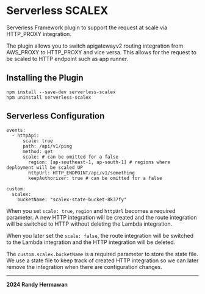# Serverless SCALEX

Serverless Framework plugin to support the request at scale via HTTP_PROXY integration.

The plugin allows you to switch apigatewayv2 routing integration from AWS_PROXY to HTTP_PROXY and vice versa. This allows for the request to be scaled to HTTP endpoint such as app runner.

## Installing the Plugin

```
npm install --save-dev serverless-scalex
npm uninstall serverless-scalex
```

## Serverless Configuration

```
events:
  - httpApi:
      scale: true
      path: /api/v1/ping
      method: get
      scale: # can be omitted for a false
        region: [ap-southeast-1, ap-south-1] # regions where deployment will be scaled UP
        httpUrl: HTTP_ENDPOINT/api/v1/something
        keepAuthorizer: true # can be omitted for a false

custom:
  scalex:
    bucketName: "scalex-state-bucket-8k37fy"
```

When you set `scale: true`, `region` and `httpUrl` becomes a required parameter. A new HTTP integration will be created and the route integration will be switched to HTTP without deleting the Lambda integration.

When you later set the `scale: false`, the route integration will be switched to the Lambda integration and the HTTP integration will be deleted.

The `custom.scalex.bucketName` is a required parameter to store the state file. We use a state file to keep track of created HTTP integration so we can later remove the integration when there are configuration changes.

---

**2024 Randy Hermawan**
